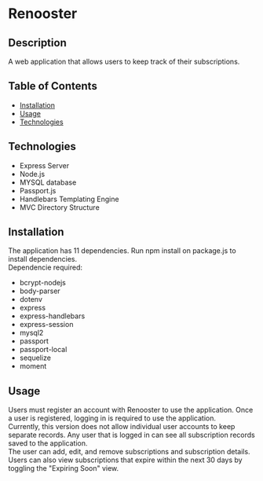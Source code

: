 # Renooster

## Description 
 A web application that allows users to keep track of their subscriptions.

## Table of Contents
* [Installation](#installation)
* [Usage](#usage)
* [Technologies](#Technologies)

## Technologies
* Express Server
* Node.js
* MYSQL database
* Passport.js
* Handlebars Templating Engine
* MVC Directory Structure



## Installation 
 The application has 11 dependencies. Run npm install on package.js to install dependencies.  
Dependencie required:  
* bcrypt-nodejs
* body-parser
* dotenv
* express
* express-handlebars
* express-session
* mysql2
* passport
* passport-local
* sequelize
* moment
## Usage 
Users must register an account with Renooster to use the application. Once a user is registered, logging in is required to use the application.  
Currently, this version does not allow individual user accounts to keep separate records. Any user that is logged in can see all subscription records saved to the application.  
The user can add, edit, and remove subscriptions and subscription details. Users can also view subscriptions that expire within the next 30 days by toggling the "Expiring Soon" view.  


